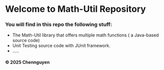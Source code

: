 # Welcome to Math-Util Repository
### You will find in this repo the following stuff:
* The Math-Util library that offers multiple math functions ( a Java-based source code)
* Unit Testing source code with JUnit framework.
* .....

#### © 2025 Chennguyen